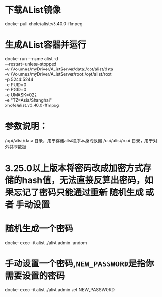 # 下载AList镜像
docker pull xhofe/alist:v3.40.0-ffmpeg

# 生成AList容器并运行
docker run --name alist -d \
  --restart=unless-stopped \
  -v /Volumes/myDriver/AListServer/data:/opt/alist/data \
  -v /Volumes/myDriver/AListServer/root:/opt/alist/root \
  -p 5244:5244 \
  -e PUID=0 \
  -e PGID=0 \
  -e UMASK=022 \
  -e "TZ=Asia/Shanghai" \
  xhofe/alist:v3.40.0-ffmpeg

# 参数说明：
/opt/alist/data 目录，用于存储alist程序本身的数据
/opt/alist/root 目录，用于对外共享数据

# 3.25.0以上版本将密码改成加密方式存储的hash值，无法直接反算出密码，如果忘记了密码只能通过重新 随机生成 或者 手动设置

# 随机生成一个密码
docker exec -it alist ./alist admin random
# 手动设置一个密码,`NEW_PASSWORD`是指你需要设置的密码
docker exec -it alist ./alist admin set NEW_PASSWORD